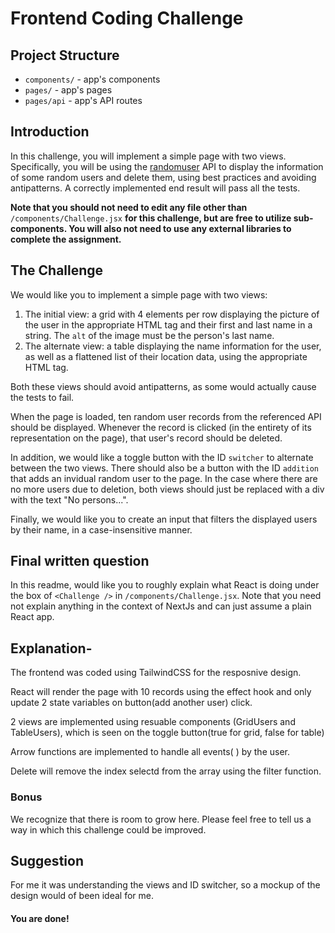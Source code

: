 # Frontend Coding Challenge

## Project Structure

- `components/` - app's components
- `pages/` - app's pages
- `pages/api` - app's API routes

## Introduction

In this challenge, you will implement a simple page with two views. Specifically, you will be using the [randomuser]('https://randomuser.me') API to display the information of some random users and delete them, using best practices and avoiding antipatterns. A correctly implemented end result will pass all the tests.

**Note that you should not need to edit any file other than** `/components/Challenge.jsx` **for this challenge, but are free to utilize sub-components. You will also not need to use any external libraries to complete the assignment.**

## The Challenge

We would like you to implement a simple page with two views:

1. The initial view: a grid with 4 elements per row displaying the picture of the user in the appropriate HTML tag and their first and last name in a string. The `alt` of the image must be the person's last name.
2. The alternate view: a table displaying the name information for the user, as well as a flattened list of their location data, using the appropriate HTML tag.

Both these views should avoid antipatterns, as some would actually cause the tests to fail.

When the page is loaded, ten random user records from the referenced API should be displayed. Whenever the record is clicked (in the entirety of its representation on the page), that user's record should be deleted.

In addition, we would like a toggle button with the ID `switcher` to alternate between the two views. There should also be a button with the ID `addition` that adds an invidual random user to the page. In the case where there are no more users due to deletion, both views should just be replaced with a div with the text "No persons...".

Finally, we would like you to create an input that filters the displayed users by their name, in a case-insensitive manner.

## Final written question

In this readme, would like you to roughly explain what React is doing under the box of `<Challenge />` in `/components/Challenge.jsx`. Note that you need not explain anything in the context of NextJs and can just assume a plain React app.

## Explanation-
The frontend was coded using TailwindCSS for the resposnive design.

React will render the page with 10 records using the effect hook and only update 2 state variables on button(add another user) click.

2  views are implemented using resuable components (GridUsers and TableUsers), which is seen on the toggle button(true for grid, false for table)

Arrow functions are implemented to handle all events( ) by the user.

Delete will remove the index selectd from the array using the filter function.
### Bonus

We recognize that there is room to grow here. Please feel free to tell us a way in which this challenge could be improved.
## Suggestion
For me it was understanding the views and ID switcher, so a mockup of the design would of been ideal for me.
#### You are done!
